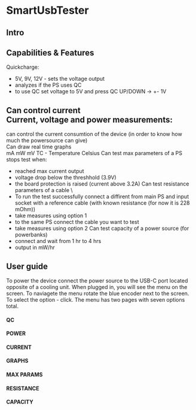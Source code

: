 # SmartUsbTester
## Intro
## Capabilities & Features
Quickcharge:
- 5V, 9V, 12V - sets the voltage output
- analyzes if the PS uses QC
- to use QC set voltage to 5V and press QC UP/DOWN -> +- 1V 

Can control current\
Current, voltage and power measurements:
- 
can control the current consumtion of the device (in order to know how much the powersource can give) \
Can draw real time graphs \
mA
mW
mV
TC - Temperature Celsius
Can test max parameters of a PS \
stops test when:
- reached max current output
- voltage drop below the threshhold (3.9V)
- the board protection is raised (current above 3.2A)
Can test resistance parameters of a cable \
- To run the test successfully connect a diffirent from main PS and input socket with a reference cable (with known resistance (for now it is 228 mOhm))
- take measures using option 1
- to the same PS connect the cable you want to test
- take measures using option 2
Can test capacity of a power source (for powerbanks)
- connect and wait from 1 hr to 4 hrs
 - output in mW/hr
## User guide
To power the device connect the power source to the USB-C port located opposite of a cooling unit. When plugged in, you will see the menu on the screen.
To naviagete the menu rotate the blue encoder next to the screen. To select the option - click. The menu has two pages with seven options total.
#### QC
#### POWER
#### CURRENT
#### GRAPHS
#### MAX PARAMS
#### RESISTANCE
#### CAPACITY
